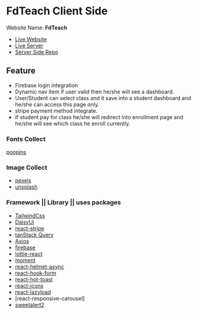 # FdTeach Client Side

Website Name: __FdTeach__

* [Live Website](https://fdteach-b3935.web.app/)
* [Live Server](https://fdteach-server.vercel.app/)
* [Server Side Repo](https://github.com/programming-hero-web-course1/b7a12-summer-camp-server_side-asru-islam)

## Feature

* Firebase login integration
* Dynamic nav item if user valid then he/she will see a dashboard.
* User/Student can select class and it save into a student dashboard and he/she can access this page only.
* stripe payment method integrate.
* if student pay for class he/she will redirect into enrollment page and he/she will see which class he enroll currently.

### Fonts Collect

[poppins](https://fonts.google.com/specimen/Poppins)

### Image Collect

* [pexels](https://www.pexels.com/)
* [unsplash](https://unsplash.com/)

### Framework || Library || uses packages

* [TailwindCss](https://tailwindcss.com/)
* [DaisyUi](https://daisyui.com/)
* [react-stripe](https://stripe.com/)
* [tanStack Query](https://tanstack.com/)
* [Axios](https://axios-http.com/docs/intro)
* [firebase](https://firebase.google.com/)
* [lottie-react](https://lottiefiles.com/)
* [moment](https://momentjs.com/)
* [react-helmet-async](https://www.npmjs.com/package/react-helmet-async)
* [react-hook-form](https://www.react-hook-form.com/get-started)
* [react-hot-toast](https://react-hot-toast.com/)
* [react-icons](https://react-icons.github.io/react-icons/)
* [react-lazyload](https://www.npmjs.com/package/react-lazyload)
* [react-responsive-carousel]
* [sweetalert2](https://sweetalert2.github.io/)

